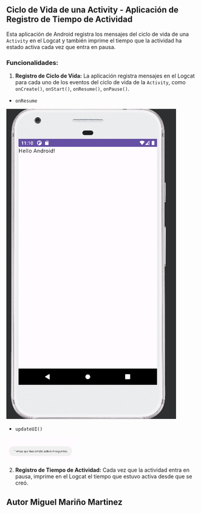 ## Ciclo de Vida de una Activity - Aplicación de Registro de Tiempo de Actividad

Esta aplicación de Android registra los mensajes del ciclo de vida de una `Activity` en el Logcat y también imprime el
tiempo que la actividad ha estado activa cada vez que entra en pausa.

### Funcionalidades:

1. **Registro de Ciclo de Vida:** La aplicación registra mensajes en el Logcat para cada uno de los eventos del ciclo
   de vida de la `Activity`, como `onCreate()`, `onStart()`, `onResume()`, `onPause()`.
- `onResume`

![Resume](./Imagenes/img2.png)

- `updateUI()`

![Pause](./Imagenes/img3.png)


2. **Registro de Tiempo de Actividad:** Cada vez que la actividad entra en pausa, imprime en el Logcat el tiempo que
   estuvo activa desde que se creó.

## Autor Miguel Mariño Martinez

